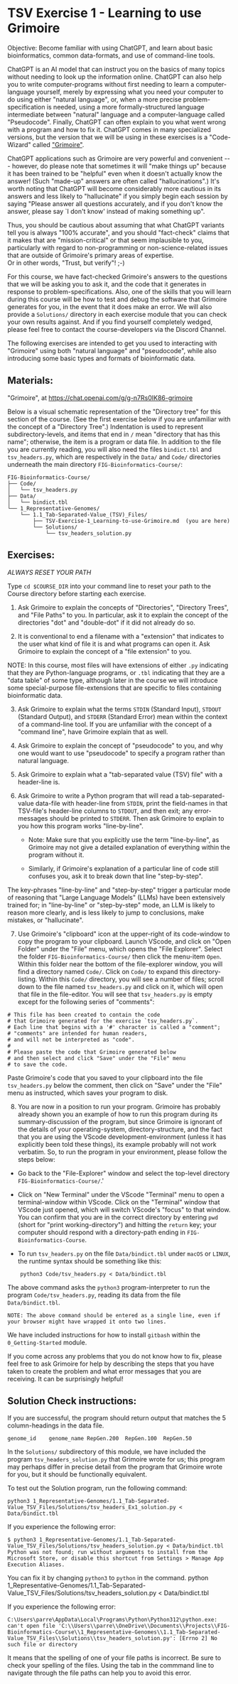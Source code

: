 # TSV Exercise 1 - Learning to use Grimoire

Objective: Become familiar with using ChatGPT, and learn about basic bioinformatics, common data-formats, and use of command-line tools.
 
ChatGPT is an AI model that can instruct you on the basics of many topics without needing to look up the information online. ChatGPT can also help you to write computer-programs without first needing to learn a computer-language yourself, merely by expressing what you need your computer to do using either "natural language", or, when a more precise problem-specification is needed, using a more formally-structured language intermediate between "natural" language and a computer-language called "Pseudocode".
Finally, ChatGPT can often explain to you what went wrong with a program and how to fix it. ChatGPT comes in many specialized versions, but the version that we will be using in these exercises is a "Code-Wizard" called ["Grimoire"](https://chat.openai.com/g/g-n7Rs0IK86-grimoire/).

ChatGPT applications such as Grimoire are very powerful and convenient --- however, do please note that sometimes it will "make things up" because it has been trained to be "helpful" even when it doesn't actually know the answer!
(Such "made-up" answers are often called "hallucinations".)
It's worth noting that ChatGPT will become considerably more cautious in its answers and less likely to "hallucinate" if you simply begin each session
by saying "Please answer all questions accurately, and if you don't know
the answer, please say `I don't know' instead of making something up".

Thus, you should be cautious about assuming that what ChatGPT variants tell you is always "100% accurate", and you should "fact-check" claims that it makes that are "mission-critical" or that seem implausible to you, particularly with regard
to non-programming or non-science-related issues that are outside of Grimoire's
primary areas of expertise.<br>
Or in other words, "Trust, but verify"! ;-)<br>

For this course, we have fact-checked Grimoire's answers to the questions
that we will be asking you to ask it, and the code that it generates
in response to problem-specifications.
Also, one of the skills that you will learn during this course will be
how to test and debug the software that Grimoire generates for you,
in the event that it does make an error.
We will also provide a `Solutions/` directory in each exercise module
that you can check your own results against. And if you find yourself
completely wedged, please feel free to contact the course-developers via the Discord Channel.

The following exercises are intended to get you used to interacting with "Grimoire" using both "natural language" and "pseudocode", while also introducing some basic types and formats of bioinformatic data.

## Materials: 

"Grimoire", at <https://chat.openai.com/g/g-n7Rs0IK86-grimoire>

Below is a visual schematic representation of the "Directory tree" for this section of the course. (See the first exercise below if you are unfamiliar with the concept of a "Directory Tree".) Indentation is used to represent subdirectory-levels, and items that end in `/` mean "directory that has this name"; otherwise, the item is a program or data file. In addition to the file you are currently reading, you will also need the files `bindict.tbl` and `tsv_headers.py`,
which are respectively in the `Data/` and `Code/` directories underneath the main directory `FIG-Bioinformatics-Course/`:

```
FIG-Bioinformatics-Course/
├── Code/
│   └── tsv_headers.py
├── Data/
│   └── bindict.tbl
└── 1_Representative-Genomes/
    └── 1.1_Tab-Separated-Value_(TSV)_Files/
        ├── TSV-Exercise-1_Learning-to-use-Grimoire.md  (you are here)
        └── Solutions/
            └── tsv_headers_solution.py
```

## Exercises: 

*ALWAYS RESET YOUR PATH* 

Type `cd $COURSE_DIR` into your command line to reset your path to the Course directory before starting each exercise.

1. Ask Grimoire to explain the concepts of "Directories", "Directory Trees", and "File Paths" to you. In particular, ask it to explain the concept of the directories "dot" and "double-dot" if it did not already do so.

2. It is conventional to end a filename with a "extension" that indicates to the user what kind of file it is and what programs can open it. Ask Grimoire to explain the concept of a "file extension" to you.

NOTE: In this course, most files will have extensions of either `.py` indicating that they are Python-language programs, or `.tbl` indicating that they are a "data table" of some type, although later in the course we will introduce some special-purpose file-extensions that are specific to files containing bioinformatic data. 

3. Ask Grimoire to explain what the terms `STDIN` (Standard Input), `STDOUT` (Standard Output), and `STDERR` (Standard Error) mean within the context of a command-line tool. If you are unfamiliar with the concept of a "command line", have Grimoire explain that as well.

4. Ask Grimoire to explain the concept of "pseudocode" to you, and why one would want to use "pseudocode" to specify a program rather than natural language.

5. Ask Grimoire to explain what a "tab-separated value (TSV) file" with a header-line is.

6. Ask Grimoire to write a Python program that will read a tab-separated-value data-file with header-line from `STDIN`, print the field-names in that TSV-file's header-line columns to `STDOUT`, and then exit; any error-messages should be printed to `STDERR`. Then ask Grimoire to explain to you how this program works "line-by-line".
    * Note: Make sure that you explicitly use the term "line-by-line", as Grimoire may not give a detailed explanation of everything within the program without it.

    * Similarly, if Grimoire's explanation of a particular line of code
    still confuses you, ask it to break down that line "step-by-step".

The key-phrases "line-by-line" and "step-by-step" trigger a particular mode of reasoning that "Large Language Models" (LLMs) have been extensively trained for; in "line-by-line" or "step-by-step" mode, an LLM is likely to reason more clearly, and is less likely to jump to conclusions, make mistakes, or "hallucinate".


7. Use Grimoire's "clipboard" icon at the upper-right of its code-window to copy the program to your clipboard. Launch VScode, and click on "Open Folder" under the "File" menu, which opens the "File Explorer". Select the folder `FIG-Bioinformatics-Course/` then click the menu-item `Open`. Within this folder near the bottom of the file-explorer window, you will find a directory named `Code/`. Click on `Code/` to expand this directory-listing. Within this `Code/` directory, you will see a number of files; scroll down to the file named `tsv_headers.py` and click on it, which will open that file in the file-editor. You will see that  `tsv_headers.py` is empty except for the following series of "comments":
```
# This file has been created to contain the code
# that Grimoire generated for the exercise `tsv_headers.py`.
# Each line that begins with a '#' character is called a "comment";
# "comments" are intended for human readers, 
# and will not be interpreted as "code".
#
# Please paste the code that Grimoire generated below
# and then select and click "Save" under the "File" menu
# to save the code.
```
Paste Grimoire's code that you saved to your clipboard into the file `tsv_headers.py` below the comment, then click on "Save" under the "File" menu as instructed, which saves your program to disk. 

8. You are now in a position to run your program.
Grimoire has probably already shown you an example of how to run this program during its summary-discussion of the program, but since Grimoire is ignorant of the details of your operating-system, directory-structure, and the fact that you are using the VScode development-environment (unless it has explicitly been told these things),   its example probably will not work verbatim. So, to run the program in your environment, please follow the steps below: 
* Go back to the "File-Explorer" window and select the top-level directory `FIG-Bioinformatics-Course/`.'

* Click on "New Terminal" under the VScode "Terminal" menu to open a terminal-window within VScode. Click on the "Terminal" window that VScode just opened, which will switch VScode's "focus" to that window. You can confirm that you are in the correct directory by entering `pwd` (short for "print working-directory") and hitting the `return` key; your computer should respond with a directory-path ending in `FIG-Bioinformatics-Course`.


* To run `tsv_headers.py` on the file `Data/bindict.tbl` under `macOS` or `LINUX`, the runtime syntax should be something like this:

```
    python3 Code/tsv_headers.py < Data/bindict.tbl
```

The above command asks the `python3` program-interpreter to run the program `Code/tsv_headers.py`, reading its data from the file `Data/bindict.tbl`.

```
NOTE: The above command should be entered as a single line, even if your browser might have wrapped it onto two lines.
```

We have included instructions for how to install `gitbash` within the `0_Getting-Started` module.

If you come across any problems that you do not know how to fix, please feel free to ask Grimoire for help by describing the steps that you have taken to create the problem and what error messages that you are receiving. It can be surprisingly helpful!


## Solution Check instructions:
If you are successful, the program should return output that matches the 5 column-headings in the data file.

```genome_id	genome_name	RepGen.200	RepGen.100	RepGen.50```

In the `Solutions/` subdirectory of this module, we have included the program `tsv_headers_solution.py` that Grimoire wrote for us; this program may perhaps differ in precise detail from the program that Grimoire wrote for you, but it should be functionally equivalent.

To test out the Solution program, run the following command:

```
python3 1_Representative-Genomes/1.1_Tab-Separated-Value_TSV_Files/Solutions/tsv_headers_Ex1_solution.py < Data/bindict.tbl
```

If you experience the following error:

```
$ python3 1_Representative-Genomes/1.1_Tab-Separated-Value_TSV_Files/Solutions/tsv_headers_solution.py < Data/bindict.tbl
Python was not found; run without arguments to install from the Microsoft Store, or disable this shortcut from Settings > Manage App Execution Aliases.
```
You can fix it by changing `python3` to `python` in the command.
python 1_Representative-Genomes/1.1_Tab-Separated-Value_TSV_Files/Solutions/tsv_headers_solution.py < Data/bindict.tbl

If you experience the following error:

```
C:\Users\parre\AppData\Local\Programs\Python\Python312\python.exe: can't open file 'C:\\Users\\parre\\OneDrive\\Documents\\Projects\\FIG-Bioinformatics-Course\\1_Representative-Genomes\\1.1_Tab-Separated-Value_TSV_Files\\Solutions\\tsv_headers_solution.py': [Errno 2] No such file or directory
```

It means that the spelling of one of your file paths is incorrect. Be sure to check your spelling of the files. Using the tab in the commmand line to navigate through the file paths can help you to avoid this error.
